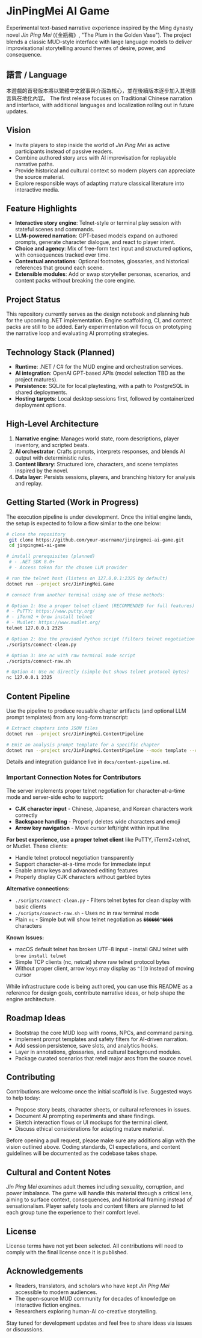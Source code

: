 # JinPingMei AI Game

Experimental text-based narrative experience inspired by the Ming dynasty novel *Jin Ping Mei* (《金瓶梅》, "The Plum in the Golden Vase"). The project blends a classic MUD-style interface with large language models to deliver improvisational storytelling around themes of desire, power, and consequence.

## 語言 / Language
本遊戲的首發版本將以繁體中文敘事與介面為核心，並在後續版本逐步加入其他語言與在地化內容。
The first release focuses on Traditional Chinese narration and interface, with additional languages and localization rolling out in future updates.

## Vision
- Invite players to step inside the world of *Jin Ping Mei* as active participants instead of passive readers.
- Combine authored story arcs with AI improvisation for replayable narrative paths.
- Provide historical and cultural context so modern players can appreciate the source material.
- Explore responsible ways of adapting mature classical literature into interactive media.

## Feature Highlights
- **Interactive story engine**: Telnet-style or terminal play session with stateful scenes and commands.
- **LLM-powered narration**: GPT-based models expand on authored prompts, generate character dialogue, and react to player intent.
- **Choice and agency**: Mix of free-form text input and structured options, with consequences tracked over time.
- **Contextual annotations**: Optional footnotes, glossaries, and historical references that ground each scene.
- **Extensible modules**: Add or swap storyteller personas, scenarios, and content packs without breaking the core engine.

## Project Status
This repository currently serves as the design notebook and planning hub for the upcoming .NET implementation. Engine scaffolding, CI, and content packs are still to be added. Early experimentation will focus on prototyping the narrative loop and evaluating AI prompting strategies.

## Technology Stack (Planned)
- **Runtime**: .NET / C# for the MUD engine and orchestration services.
- **AI integration**: OpenAI GPT-based APIs (model selection TBD as the project matures).
- **Persistence**: SQLite for local playtesting, with a path to PostgreSQL in shared deployments.
- **Hosting targets**: Local desktop sessions first, followed by containerized deployment options.

## High-Level Architecture
1. **Narrative engine**: Manages world state, room descriptions, player inventory, and scripted beats.
2. **AI orchestrator**: Crafts prompts, interprets responses, and blends AI output with deterministic rules.
3. **Content library**: Structured lore, characters, and scene templates inspired by the novel.
4. **Data layer**: Persists sessions, players, and branching history for analysis and replay.

## Getting Started (Work in Progress)
The execution pipeline is under development. Once the initial engine lands, the setup is expected to follow a flow similar to the one below:

```bash
# clone the repository
 git clone https://github.com/your-username/jinpingmei-ai-game.git
 cd jinpingmei-ai-game

# install prerequisites (planned)
 # - .NET SDK 8.0+
 # - Access token for the chosen LLM provider

# run the telnet host (listens on 127.0.0.1:2325 by default)
dotnet run --project src/JinPingMei.Game

# connect from another terminal using one of these methods:

# Option 1: Use a proper telnet client (RECOMMENDED for full features)
# - PuTTY: https://www.putty.org/
# - iTerm2 + brew install telnet
# - Mudlet: https://www.mudlet.org/
telnet 127.0.0.1 2325

# Option 2: Use the provided Python script (filters telnet negotiation bytes)
./scripts/connect-clean.py

# Option 3: Use nc with raw terminal mode script
./scripts/connect-raw.sh

# Option 4: Use nc directly (simple but shows telnet protocol bytes)
nc 127.0.0.1 2325
```

## Content Pipeline

Use the pipeline to produce reusable chapter artifacts (and optional LLM prompt templates) from any long-form transcript:

```bash
# Extract chapters into JSON files
dotnet run --project src/JinPingMei.ContentPipeline

# Emit an analysis prompt template for a specific chapter
dotnet run --project src/JinPingMei.ContentPipeline --mode template --chapter chapter-015
```

Details and integration guidance live in `docs/content-pipeline.md`.

### Important Connection Notes for Contributors

The server implements proper telnet negotiation for character-at-a-time mode and server-side echo to support:
- **CJK character input** - Chinese, Japanese, and Korean characters work correctly
- **Backspace handling** - Properly deletes wide characters and emoji
- **Arrow key navigation** - Move cursor left/right within input line

**For best experience, use a proper telnet client** like PuTTY, iTerm2+telnet, or Mudlet. These clients:
- Handle telnet protocol negotiation transparently
- Support character-at-a-time mode for immediate input
- Enable arrow keys and advanced editing features
- Properly display CJK characters without garbled bytes

**Alternative connections:**
- `./scripts/connect-clean.py` - Filters telnet bytes for clean display with basic clients
- `./scripts/connect-raw.sh` - Uses nc in raw terminal mode
- Plain `nc` - Simple but will show telnet negotiation as `������"����` characters

**Known Issues:**
- macOS default telnet has broken UTF-8 input - install GNU telnet with `brew install telnet`
- Simple TCP clients (nc, netcat) show raw telnet protocol bytes
- Without proper client, arrow keys may display as `^[[D` instead of moving cursor

While infrastructure code is being authored, you can use this README as a reference for design goals, contribute narrative ideas, or help shape the engine architecture.

## Roadmap Ideas
- Bootstrap the core MUD loop with rooms, NPCs, and command parsing.
- Implement prompt templates and safety filters for AI-driven narration.
- Add session persistence, save slots, and analytics hooks.
- Layer in annotations, glossaries, and cultural background modules.
- Package curated scenarios that retell major arcs from the source novel.

## Contributing
Contributions are welcome once the initial scaffold is live. Suggested ways to help today:
- Propose story beats, character sheets, or cultural references in issues.
- Document AI prompting experiments and share findings.
- Sketch interaction flows or UI mockups for the terminal client.
- Discuss ethical considerations for adapting mature material.

Before opening a pull request, please make sure any additions align with the vision outlined above. Coding standards, CI expectations, and content guidelines will be documented as the codebase takes shape.

## Cultural and Content Notes
*Jin Ping Mei* examines adult themes including sexuality, corruption, and power imbalance. The game will handle this material through a critical lens, aiming to surface context, consequences, and historical framing instead of sensationalism. Player safety tools and content filters are planned to let each group tune the experience to their comfort level.

## License
License terms have not yet been selected. All contributions will need to comply with the final license once it is published.

## Acknowledgements
- Readers, translators, and scholars who have kept *Jin Ping Mei* accessible to modern audiences.
- The open-source MUD community for decades of knowledge on interactive fiction engines.
- Researchers exploring human-AI co-creative storytelling.

Stay tuned for development updates and feel free to share ideas via issues or discussions.
